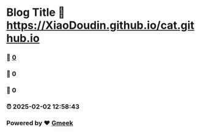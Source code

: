 # Blog Title :link: https://XiaoDoudin.github.io/cat.github.io 
### :page_facing_up: [0](https://XiaoDoudin.github.io/cat.github.io/tag.html) 
### :speech_balloon: 0 
### :hibiscus: 0 
### :alarm_clock: 2025-02-02 12:58:43 
### Powered by :heart: [Gmeek](https://github.com/Meekdai/Gmeek)
